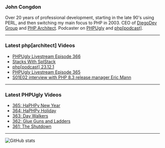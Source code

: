 ### John Congdon

Over 20 years of professional development, starting in the late 90's using PERL, and then switching my main focus to PHP in 2003.
CEO of [DiegoDev Group][ws_diegodev] and [PHP Architect][ws_phparch].
Podcaster on [PHPUgly][ws_phpugly] and [php[podcast]][ws_phparch].

---

### Latest php[architect] Videos
<!-- PHPARCHITECT:START -->
- [PHPUgly Livestream Episode 366](https://www.youtube.com/watch?v=J_vNNYa7Wjw)
- [Stacks With SplStack](https://www.youtube.com/watch?v=_2Xhd7nPBRU)
- [php[podcast] 23.12.1](https://www.youtube.com/watch?v=tCpCI40sMDU)
- [PHPUgly Livestream Episode 365](https://www.youtube.com/watch?v=-nNnRV590p4)
- [S01E02 interview with PHP 8.3 release manager Eric Mann](https://www.youtube.com/watch?v=WEy3VxvUkDk)
<!-- PHPARCHITECT:END -->

---

### Latest PHPUgly Videos
<!-- PHPUGLY:START -->
- [365: HaPHPy New Year](https://www.youtube.com/watch?v=bkcQv4XwLUM)
- [364: HaPHPy Holiday](https://www.youtube.com/watch?v=5edh6I4dsys)
- [363: Day Walkers](https://www.youtube.com/watch?v=TL5vHekiWD0)
- [362: Glue Guns and Ladders](https://www.youtube.com/watch?v=_JhiIi3y8F0)
- [361: The Shutdown](https://www.youtube.com/watch?v=50pubP39sOQ)
<!-- PHPUGLY:END -->

---

![GitHub stats](https://github-readme-stats.vercel.app/api?username=johncongdon&show_icons=true&hide_border=true&hide=stars&count_private=true)  


[ws_diegodev]: https://www.diegodev.com
[ws_phparch]: https://www.phparch.com
[ws_phpugly]: https://www.phpugly.com

